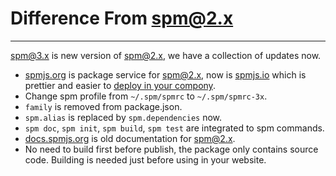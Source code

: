 # Difference From spm@2.x

---

[spm@3.x](https://github.com/spmjs/spm/tree/master) is new version of [spm@2.x](https://github.com/spmjs/spm/tree/2.x), we have a collection of updates now.

- [spmjs.org](https://spmjs.org) is package service for spm@2.x, now is [spmjs.io](http://spmjs.io) which is prettier and easier to [deploy in your compony](https://github.com/spmjs/spmjs.io/).
- Change spm profile from `~/.spm/spmrc` to `~/.spm/spmrc-3x`.
- `family` is removed from package.json.
- `spm.alias` is replaced by `spm.dependencies` now.
- `spm doc`, `spm init`, `spm build`, `spm test` are integrated to spm commands.
- [docs.spmjs.org](http://docs.spmjs.org) is old documentation for spm@2.x.
- No need to build first before publish, the package only contains source code. Building is needed just before using in your website.
